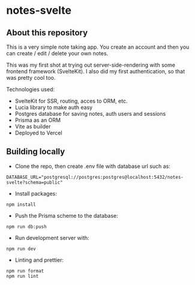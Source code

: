 # notes-svelte

## About this repository

This is a very simple note taking app. You create an account and then you can create / edit / delete your own notes.

This was my first shot at trying out server-side-rendering with some frontend framework (SvelteKit). I also did my first authentication, so that was pretty cool too.

Technologies used:

- SvelteKit for SSR, routing, acces to ORM, etc.
- Lucia library to make auth easy
- Postgres database for saving notes, auth users and sessions
- Prisma as an ORM
- Vite as builder
- Deployed to Vercel

## Building locally

- Clone the repo, then create .env file with database url such as:

```
DATABASE_URL="postgresql://postgres:postgres@localhost:5432/notes-svelte?schema=public"
```

- Install packages:

```
npm install
```

- Push the Prisma scheme to the database:

```
npm run db:push
```

- Run development server with:

```
npm run dev
```

- Linting and prettier:

```
npm run format
npm run lint
```
